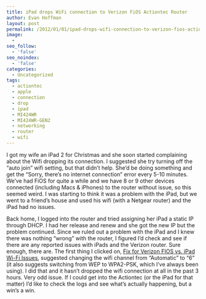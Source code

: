 ```yaml
---
title: iPad drops WiFi connection to Verizon FiOS Actiontec Router
author: Evan Hoffman
layout: post
permalink: /2012/01/01/ipad-drops-wifi-connection-to-verizon-fios-actiontec-router/
image:
  - 
seo_follow:
  - 'false'
seo_noindex:
  - 'false'
categories:
  - Uncategorized
tags:
  - actiontec
  - apple
  - connection
  - drop
  - ipad
  - MI424WR
  - MI424WR-GEN2
  - networking
  - router
  - wifi
---
```

I got my wife an iPad 2 for Christmas and she soon started complaining about the Wifi dropping its connection. I suggested she try turning off the &#8220;auto join&#8221; wifi setting, but that didn&#8217;t help. She&#8217;d be doing something and get the &#8220;Sorry, there&#8217;s no internet connection&#8221; error every 5-10 minutes. We&#8217;ve had FiOS for quite a while and we have 8 or 9 other devices connected (including Macs &#038; iPhones) to the router without issue, so this seemed weird. I was starting to think it was a problem with the iPad, but we went to a friend&#8217;s house and used his wifi (with a Netgear router) and the iPad had no issues. 

Back home, I logged into the router and tried assigning her iPad a static IP through DHCP. I had her release and renew and she got the new IP but the problem continued. Since we ruled out a problem with the iPad and I knew there was nothing &#8220;wrong&#8221; with the router, I figured I&#8217;d check and see if there are any reported issues with iPads and the Verizon router. Sure enough, there are. The first thing I clicked on, <a href="http://appletoolbox.com/2010/04/fix-for-verizon-fios-vs-ipad-wi-fi-issues/" onclick="_gaq.push(['_trackEvent', 'outbound-article', 'http://appletoolbox.com/2010/04/fix-for-verizon-fios-vs-ipad-wi-fi-issues/', 'Fix for Verizon FIOS vs. iPad Wi-Fi Issues']);" >Fix for Verizon FIOS vs. iPad Wi-Fi Issues</a>, suggested changing the wifi channel from &#8220;Automatic&#8221; to &#8220;6&#8221; (it also suggests switching from WEP to WPA2-PSK, which I&#8217;ve always been using). I did that and it hasn&#8217;t dropped the wifi connection at all in the past 3 hours. Very odd issue. If I could get into the Actiontec (or the iPad for that matter) I&#8217;d like to check the logs and see what&#8217;s actually happening, but a win&#8217;s a win.